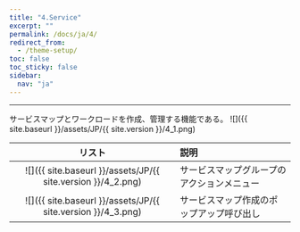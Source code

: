 ```yaml
---
title: "4.Service"
excerpt: ""
permalink: /docs/ja/4/
redirect_from:
  - /theme-setup/
toc: false
toc_sticky: false
sidebar:
  nav: "ja"
---
```


---

サービスマップとワークロードを作成、管理する機能である。
![]({{ site.baseurl }}/assets/JP/{{ site.version }}/4_1.png)

| リスト | 説明 |
| :---: | :--- |
| ![]({{ site.baseurl }}/assets/JP/{{ site.version }}/4_2.png) | サービスマップグループのアクションメニュー |
| ![]({{ site.baseurl }}/assets/JP/{{ site.version }}/4_3.png) | サービスマップ作成のポップアップ呼び出し |
